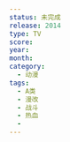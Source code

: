 ```yaml
---
status: 未完成
release: 2014
type: TV
score:
year:
month:
category:
  - 动漫
tags:
  - A类
  - 漫改
  - 战斗
  - 热血
  - 
---
```


